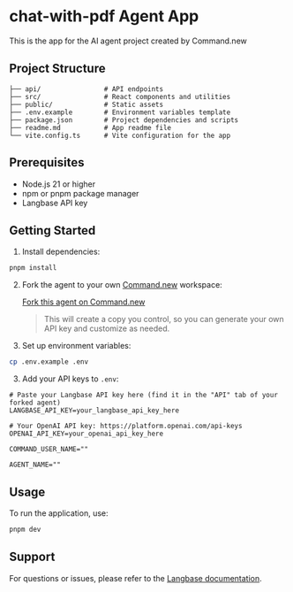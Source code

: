 # chat-with-pdf Agent App

This is the app for the AI agent project created by Command.new

## Project Structure
```
├── api/                # API endpoints
├── src/                # React components and utilities
├── public/             # Static assets
├── .env.example        # Environment variables template
├── package.json        # Project dependencies and scripts
├── readme.md           # App readme file
└── vite.config.ts      # Vite configuration for the app
```

## Prerequisites
- Node.js 21 or higher
- npm or pnpm package manager
- Langbase API key

## Getting Started
1. Install dependencies:

```bash
pnpm install
```

2. Fork the agent to your own [Command.new](https://command.new) workspace:

   [Fork this agent on Command.new](https://command.new/arre-ankit76795/chat-with-pdf)

   > This will create a copy you control, so you can generate your own API key and customize as needed.

2. Set up environment variables:
```bash
cp .env.example .env
```

3. Add your API keys to `.env`:
```env
# Paste your Langbase API key here (find it in the "API" tab of your forked agent)
LANGBASE_API_KEY=your_langbase_api_key_here

# Your OpenAI API key: https://platform.openai.com/api-keys
OPENAI_API_KEY=your_openai_api_key_here

COMMAND_USER_NAME=""

AGENT_NAME=""
```

## Usage

To run the application, use:

```bash
pnpm dev
```

## Support

For questions or issues, please refer to the [Langbase documentation](https://langbase.com/docs).
